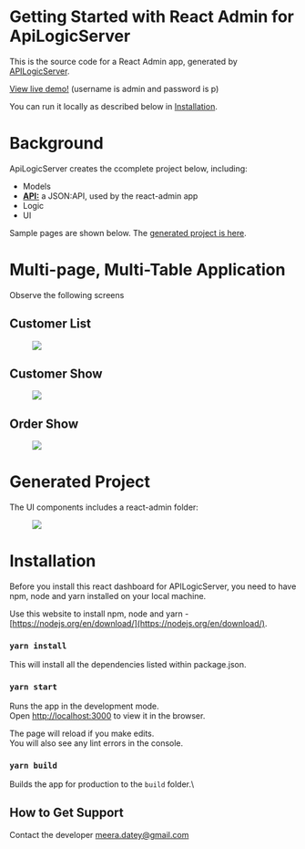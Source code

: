 # Getting Started with React Admin for ApiLogicServer

This is the source code for a React Admin app, generated by [APILogicServer](https://github.com/valhuber/ApiLogicServer). 

[View live demo!](https://apilogicserver.askteam.how/) 
(username is admin and password is p)

You can run it locally as described below in [Installation](#Installation).

# Background

ApiLogicServer creates the ccomplete project below, including:
* Models
* [**API:**](https://github.com/valhuber/ApiLogicServer#api-safrs-jsonapi-and-swagger) a JSON:API, used by the react-admin app
* Logic
* UI

Sample pages are shown below.  The [generated project is here](#generated-project).

# Multi-page, Multi-Table Application

Observe the following screens

## Customer List

<figure><img src="https://github.com/valhuber/apilogicserver-react-admin-genned/raw/main/screen-shots/CustomerList.png"></figure>

## Customer Show

<figure><img src="https://github.com/valhuber/apilogicserver-react-admin-genned/raw/main/screen-shots/CustomerShow.png"></figure>

## Order Show

<figure><img src="https://github.com/valhuber/apilogicserver-react-admin-genned/raw/main/screen-shots/OrderShow.png"></figure>

# Generated Project

The UI components includes a react-admin folder:

<figure><img src="https://github.com/valhuber/apilogicserver-react-admin-genned/raw/main/screen-shots/created-project.png"></figure>



# Installation

Before you install this react dashboard for APILogicServer, you need to have npm, node and yarn installed on your local machine. 

Use this website to install npm, node and yarn - [https://nodejs.org/en/download/](https://nodejs.org/en/download/).

### `yarn install`
This will install all the dependencies listed within package.json.

### `yarn start`
Runs the app in the development mode.\
Open [http://localhost:3000](http://localhost:3000) to view it in the browser.

The page will reload if you make edits.\
You will also see any lint errors in the console.

### `yarn build`

Builds the app for production to the `build` folder.\

## How to Get Support

Contact the developer meera.datey@gmail.com


